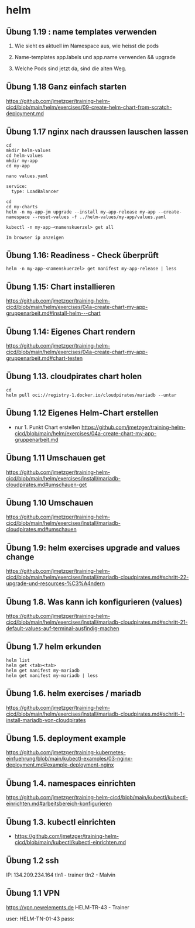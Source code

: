 # helm

## Übung 1.19 : name templates verwenden

1) Wie sieht es aktuell im Namespace aus, wie heisst die pods

2) Name-templates app.labels und app.name verwenden
   && upgrade 

3) Welche Pods sind jetzt da, sind die alten Weg. 

## Übung 1.18 Ganz einfach starten 

https://github.com/jmetzger/training-helm-cicd/blob/main/helm/exercises/09-create-helm-chart-from-scratch-deployment.md

## Übung 1.17 nginx nach draussen lauschen lassen 

```
cd
mkdir helm-values
cd helm-values
mkdir my-app
cd my-app
```

```
nano values.yaml
```

```
service:
  type: LoadBalancer
```

```
cd
cd my-charts
helm -n my-app-jm upgrade --install my-app-release my-app --create-namespace --reset-values -f ../helm-values/my-app/values.yaml 

```

```
kubectl -n my-app-<namenskuerzel> get all
```

```
Im browser ip anzeigen
```



## Übung 1.16: Readiness - Check überprüft 

```
helm -n my-app-<namenskuerzel> get manifest my-app-release | less  
```

## Übung 1.15: Chart installieren 

https://github.com/jmetzger/training-helm-cicd/blob/main/helm/exercises/04a-create-chart-my-app-gruppenarbeit.md#install-helm---chart


## Übung 1.14: Eigenes Chart rendern 

https://github.com/jmetzger/training-helm-cicd/blob/main/helm/exercises/04a-create-chart-my-app-gruppenarbeit.md#chart-testen


## Übung 1.13. cloudpirates chart holen 

```
cd
helm pull oci://registry-1.docker.io/cloudpirates/mariadb --untar
```

## Übung 1.12 Eigenes Helm-Chart erstellen 

* nur 1. Punkt Chart erstellen 
https://github.com/jmetzger/training-helm-cicd/blob/main/helm/exercises/04a-create-chart-my-app-gruppenarbeit.md

## Übung 1.11 Umschauen get 

https://github.com/jmetzger/training-helm-cicd/blob/main/helm/exercises/install/mariadb-cloudpirates.md#umschauen-get

## Übung 1.10 Umschauen 

https://github.com/jmetzger/training-helm-cicd/blob/main/helm/exercises/install/mariadb-cloudpirates.md#umschauen

## Übung 1.9: helm exercises upgrade and values change 

https://github.com/jmetzger/training-helm-cicd/blob/main/helm/exercises/install/mariadb-cloudpirates.md#schritt-22-upgrade-und-resources-%C3%A4ndern

## Übung 1.8. Was kann ich konfigurieren (values) 

https://github.com/jmetzger/training-helm-cicd/blob/main/helm/exercises/install/mariadb-cloudpirates.md#schritt-21-default-values-auf-terminal-ausfindig-machen

## Übung 1.7 helm erkunden 

```
helm list
helm get <tab><tab>
helm get manifest my-mariadb
helm get manifest my-mariadb | less 
```



## Übung 1.6. helm exercises / mariadb 

https://github.com/jmetzger/training-helm-cicd/blob/main/helm/exercises/install/mariadb-cloudpirates.md#schritt-1-install-mariadb-von-cloudpirates

## Übung 1.5. deployment example 

https://github.com/jmetzger/training-kubernetes-einfuehrung/blob/main/kubectl-examples/03-nginx-deployment.md#example-deployment-nginx

## Übung 1.4. namespaces einrichten 

https://github.com/jmetzger/training-helm-cicd/blob/main/kubectl/kubectl-einrichten.md#arbeitsbereich-konfigurieren

## Übung 1.3. kubectl einrichten

  * https://github.com/jmetzger/training-helm-cicd/blob/main/kubectl/kubectl-einrichten.md

## Übung 1.2 ssh 

IP: 134.209.234.164
tln1 - trainer 
tln2 - Malvin 

## Übung 1.1 VPN 

https://vpn.newelements.de 
HELM-TR-43 - Trainer 

user: HELM-TN-01-43
pass: 
